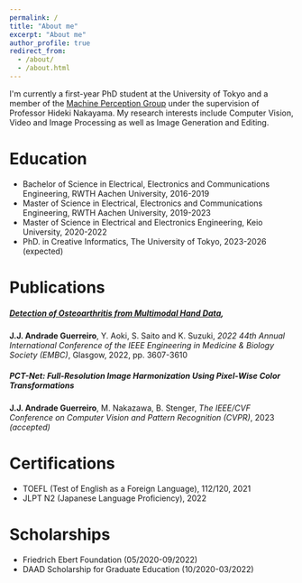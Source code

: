 ```yaml
---
permalink: /
title: "About me"
excerpt: "About me"
author_profile: true
redirect_from: 
  - /about/
  - /about.html
---
```


I'm currently a first-year PhD student at the University of Tokyo and a member of the [Machine Perception Group](http://www.nlab.ci.i.u-tokyo.ac.jp/index-e.html) under the supervision of Professor Hideki Nakayama. My research interests include Computer Vision, Video and Image Processing as well as Image Generation and Editing. 

Education
======
* Bachelor of Science in Electrical, Electronics and Communications Engineering, RWTH Aachen University, 2016-2019
* Master of Science in Electrical, Electronics and Communications Engineering, RWTH Aachen University, 2019-2023 
* Master of Science in Electrical and Electronics Engineering, Keio University, 2020-2022
* PhD. in Creative Informatics, The University of Tokyo, 2023-2026 (expected)


Publications
======
##### [Detection of Osteoarthritis from Multimodal Hand Data](https://ieeexplore.ieee.org/abstract/document/9871560), 
**J.J. Andrade Guerreiro**, Y. Aoki, S. Saito and K. Suzuki,
_2022 44th Annual International Conference of the IEEE Engineering in Medicine & Biology Society (EMBC)_, Glasgow, 2022, pp. 3607-3610

##### PCT-Net: Full-Resolution Image Harmonization Using Pixel-Wise Color Transformations
**J.J. Andrade Guerreiro**, M. Nakazawa, B. Stenger,
_The IEEE/CVF Conference on Computer Vision and Pattern Recognition (CVPR)_, 2023 _(accepted)_ 


Certifications
======
* TOEFL (Test of English as a Foreign Language), 112/120, 2021
* JLPT N2 (Japanese Language Proficiency), 2022

Scholarships
======
* Friedrich Ebert Foundation (05/2020-09/2022)
* DAAD Scholarship for Graduate Education (10/2020-03/2022)

